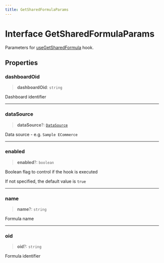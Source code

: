 ```yaml
---
title: GetSharedFormulaParams
---
```


# Interface GetSharedFormulaParams

Parameters for [useGetSharedFormula](../fusion-assets/function.useGetSharedFormula.md) hook.

## Properties

### dashboardOid

> **dashboardOid**: `string`

Dashboard identifier

***

### dataSource

> **dataSource**?: [`DataSource`](../../sdk-data/type-aliases/type-alias.DataSource.md)

Data source - e.g. `Sample ECommerce`

***

### enabled

> **enabled**?: `boolean`

Boolean flag to control if the hook is executed

If not specified, the default value is `true`

***

### name

> **name**?: `string`

Formula name

***

### oid

> **oid**?: `string`

Formula identifier
